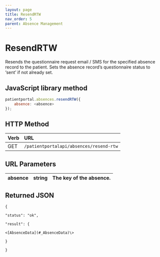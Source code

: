 ```yaml
---
layout: page
title: ResendRTW
nav_order: 5
parent: Absence Management
---
```


# ResendRTW

Resends the questionnaire request email / SMS for the specified absence record to the patient. Sets the absence record’s questionnaire status to ‘sent’ if not already set.

## JavaScript library method

```javascript
patientportal.absences.resendRTW({
    absence: <absence>
});
```

## HTTP Method

| Verb | URL                                               |
|:-----|:--------------------------------------------------|
| GET | `/patientportalapi/absences/resend-rtw` |

## URL Parameters

| absence | string | The key of the absence. |
| --- | --- | --- |

## Returned JSON

```
{

"status": "ok",

"result": {

<[AbsenceData](#_AbsenceData)\>

}

}
```

